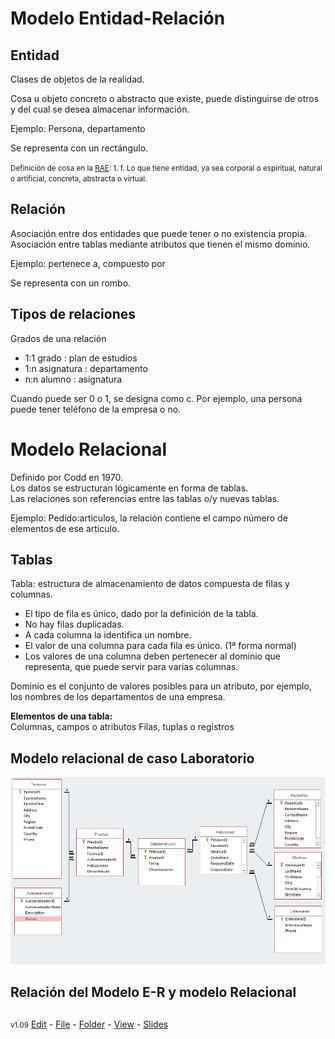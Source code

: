 # Modelo Entidad-Relación

## Entidad
Clases de objetos de la realidad.

Cosa u objeto concreto o abstracto que existe, puede distinguirse de otros y del cual se desea almacenar información.

Ejemplo: Persona, departamento

Se representa con un rectángulo.

<small>Definición de cosa en la [RAE](https://dle.rae.es/cosa): 1. f. Lo que tiene entidad, ya sea corporal o espiritual, natural o artificial, concreta, abstracta o virtual.</small>

## Relación
Asociación entre dos entidades que puede tener o no existencia propia.
Asociación entre tablas mediante atributos que tienen el mismo dominio. 

Ejemplo: pertenece a, compuesto por

Se representa con un rombo.

## Tipos de relaciones

Grados de una relación
- 1:1 grado : plan de estudios
- 1:n asignatura : departamento
- n:n alumno : asignatura

Cuando puede ser 0 o 1, se designa como c. Por ejemplo, una persona puede tener teléfono de la empresa o no.

# Modelo Relacional
Definido por Codd en 1970.   
Los datos se estructuran lógicamente en forma de tablas.  
Las relaciones son referencias entre las tablas o/y nuevas tablas.  

Ejemplo: Pedido:articulos, la relación contiene el campo número de elementos de ese artículo.

## Tablas
Tabla: estructura de almacenamiento de datos compuesta de filas y columnas.

- El tipo de fila es único, dado por la definición de la tabla.
- No hay filas duplicadas.
- A cada columna la identifica un nombre.
- El valor de una columna para cada fila es único. (1ª forma normal)
- Los valores de una columna deben pertenecer al dominio que representa, que puede servir para varias columnas.

Dominio es el conjunto de valores posibles para un atributo, por ejemplo, los nombres de los departamentos de una empresa.

**Elementos de una tabla:**  
Columnas, campos o atributos
Filas, tuplas o registros

## Modelo relacional de caso Laboratorio
![](images/LaboratorioRelacional.png)

## Relación del Modelo E-R y modelo Relacional

##
<small>v1.09</small> [Edit](https://github.com/nicolasserrano/CS/edit/master/ADSI/ModeloER.md) - [File](https://github.com/nicolasserrano/CS/tree/master/ADSI/ModeloER.md) - [Folder](https://github.com/nicolasserrano/CS/tree/master/ADSI) - [View](https://nicolasserrano.github.io/CS/ADSI/ModeloER) - [Slides](https://www.nicolasserrano.com/r?https://www.nicolasserrano.com/CS/ADSI/ModeloER.md?breakTitlesWith#1)
